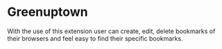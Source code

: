 # Greenuptown

With the use of this extension user can create, edit, delete bookmarks of their browsers and feel easy to find their specific bookmarks.
